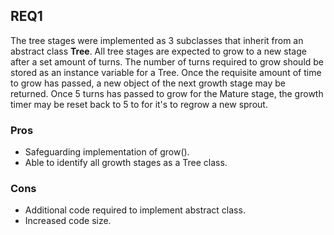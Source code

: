 ## REQ1
The tree stages were implemented as 3 subclasses that inherit from an abstract class
**Tree**. All tree stages are expected to grow to a new stage after a set amount of 
turns. The number of turns required to grow should be stored as an instance variable for a Tree.
Once the requisite amount of time to grow has passed, a new object of the next growth stage may be returned.
Once 5 turns has passed to grow for the Mature stage, the growth timer may be reset back to 5 to
for it's to regrow a new sprout. 

### Pros
* Safeguarding implementation of grow().
* Able to identify all growth stages as a Tree class.
### Cons
* Additional code required to implement abstract class.
* Increased code size.